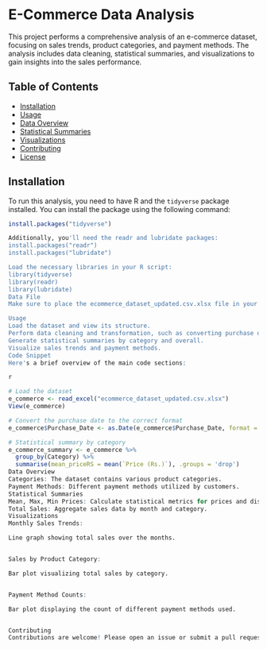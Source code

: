 # E-Commerce Data Analysis

This project performs a comprehensive analysis of an e-commerce dataset, focusing on sales trends, product categories, and payment methods. The analysis includes data cleaning, statistical summaries, and visualizations to gain insights into the sales performance.

## Table of Contents
- [Installation](#installation)
- [Usage](#usage)
- [Data Overview](#data-overview)
- [Statistical Summaries](#statistical-summaries)
- [Visualizations](#visualizations)
- [Contributing](#contributing)
- [License](#license)

## Installation

To run this analysis, you need to have R and the `tidyverse` package installed. You can install the package using the following command:

```r
install.packages("tidyverse")

Additionally, you'll need the readr and lubridate packages:
install.packages("readr")
install.packages("lubridate")

Load the necessary libraries in your R script:
library(tidyverse)
library(readr)
library(lubridate)
Data File
Make sure to place the ecommerce_dataset_updated.csv.xlsx file in your working directory, as this script reads the data from this file.

Usage
Load the dataset and view its structure.
Perform data cleaning and transformation, such as converting purchase dates into the correct format.
Generate statistical summaries by category and overall.
Visualize sales trends and payment methods.
Code Snippet
Here's a brief overview of the main code sections:

r

# Load the dataset
e_commerce <- read_excel("ecommerce_dataset_updated.csv.xlsx")
View(e_commerce)

# Convert the purchase date to the correct format
e_commerce$Purchase_Date <- as.Date(e_commerce$Purchase_Date, format = "%d-%m-%Y")

# Statistical summary by category
e_commerce_summary <- e_commerce %>%
  group_by(Category) %>%
  summarise(mean_priceRS = mean(`Price (Rs.)`), .groups = 'drop')
Data Overview
Categories: The dataset contains various product categories.
Payment Methods: Different payment methods utilized by customers.
Statistical Summaries
Mean, Max, Min Prices: Calculate statistical metrics for prices and discounts.
Total Sales: Aggregate sales data by month and category.
Visualizations
Monthly Sales Trends:

Line graph showing total sales over the months.


Sales by Product Category:

Bar plot visualizing total sales by category.


Payment Method Counts:

Bar plot displaying the count of different payment methods used.


Contributing
Contributions are welcome! Please open an issue or submit a pull request for any improvements or additional features.
